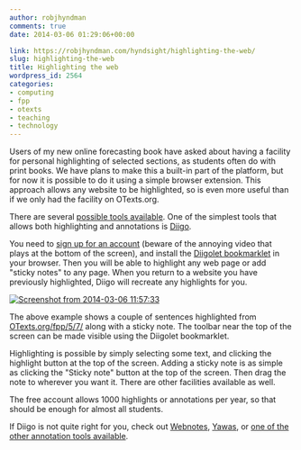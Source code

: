 ```yaml
---
author: robjhyndman
comments: true
date: 2014-03-06 01:29:06+00:00

link: https://robjhyndman.com/hyndsight/highlighting-the-web/
slug: highlighting-the-web
title: Highlighting the web
wordpress_id: 2564
categories:
- computing
- fpp
- otexts
- teaching
- technology
---
```


Users of my new online forecasting book have asked about having a facility for personal highlighting of selected sections, as students often do with print books. We have plans to make this a built-in part of the platform, but for now it is possible to do it using a simple browser extension. This approach allows any website to be highlighted, so is even more useful than if we only had the facility on OTexts.org.

There are several [possible tools available](http://en.wikipedia.org/wiki/Web_annotation). One of the simplest tools that allows both highlighting and annotations is [Diigo](http://www.diigo.com). <!-- more -->

You need to [sign up for an account](https://www.diigo.com/sign-up) (beware of the annoying video that plays at the bottom of the screen), and install the [Diigolet bookmarklet](https://www.diigo.com/tools/diigolet) in your browser. Then you will be able to highlight any web page or add "sticky notes" to any page.  When you return to a website you have previously highlighted, Diigo will recreate any highlights for you.

[![Screenshot from 2014-03-06 11:57:33](/files/Screenshot-from-2014-03-06-115733.png)](/files/Screenshot-from-2014-03-06-115733.png)

The above example shows a couple of sentences highlighted from [OTexts.org/fpp/5/7/](https://www.otexts.org/fpp/5/7) along with a sticky note. The toolbar near the top of the screen can be made visible using the Diigolet bookmarklet. 

Highlighting is possible by simply selecting some text, and clicking the highlight button at the top of the screen. Adding a sticky note is as simple as clicking the "Sticky note" button at the top of the screen. Then drag the note to wherever you want it. There are other facilities available as well.

The free account allows 1000 highlights or annotations per year, so that should be enough for almost all students.

If Diigo is not quite right for you, check out [Webnotes](http://www.webnotes.net/), [Yawas](http://www.keeness.net/yawas/index.htm), or [one of the other annotation tools available](http://en.wikipedia.org/wiki/Web_annotation).
